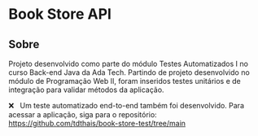 # Book Store API

## Sobre

Projeto desenvolvido como parte do módulo Testes Automatizados I no curso Back-end Java da Ada Tech. 
Partindo de projeto desenvolvido no módulo de Programação Web II, foram inseridos testes unitários e de integração para validar métodos da aplicação.

:x:&nbsp;&nbsp; Um teste automatizado end-to-end também foi desenvolvido. Para acessar a aplicação, siga para o repositório:
https://github.com/tdthais/book-store-test/tree/main

